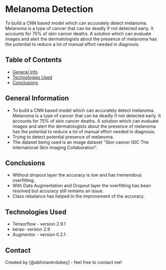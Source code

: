 # Melanoma Detection
To build a CNN based model which can accurately detect melanoma. Melanoma is a type of cancer that can be deadly if not detected early. It accounts for 75% of skin cancer deaths. A solution which can evaluate images and alert the dermatologists about the presence of melanoma has the potential to reduce a lot of manual effort needed in diagnosis.


## Table of Contents
* [General Info](#general-information)
* [Technologies Used](#technologies-used)
* [Conclusions](#conclusions)

<!-- You can include any other section that is pertinent to your problem -->

## General Information
- To build a CNN based model which can accurately detect melanoma. Melanoma is a type of cancer that can be deadly if not detected early. It accounts for 75% of skin cancer deaths. A solution which can evaluate images and alert the dermatologists about the presence of melanoma has the potential to reduce a lot of manual effort needed in diagnosis.
- Trying to detect potential presence of melanoma.
- The dataset being used is an image dataset "Skin cancer ISIC The International Skin Imaging Collaboration".

<!-- You don't have to answer all the questions - just the ones relevant to your project. -->

## Conclusions
- Without dropout layer the accuracy is low and has tremendous overfitting.
- With Data Augmentation and Dropout layer the overfitting has been resolved but accuracy still remains an issue.
- Class rebalance has helped in the improvement of the accuracy.

<!-- You don't have to answer all the questions - just the ones relevant to your project. -->


## Technologies Used
- Tensorflow - version 2.9.1
- keras- version 2.9
- Augmentor - version 0.2.1

<!-- As the libraries versions keep on changing, it is recommended to mention the version of library used in this project -->


## Contact
Created by [@abhinavkrdubey] - feel free to contact me!


<!-- Optional -->
<!-- ## License -->
<!-- This project is open source and available under the [... License](). -->

<!-- You don't have to include all sections - just the one's relevant to your project -->